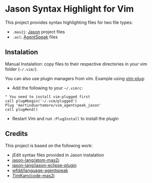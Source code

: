 # Jason Syntax Highlight for Vim
This project provides syntax highlighting files for two file types:
* `.mas2j`: [Jason](http://jason.sf.net) project files
* `.asl`: [AgentSpeak](https://en.wikipedia.org/wiki/AgentSpeak) files


## Instalation
Manual Instalation: copy files to their respective directories in your vim
folder (`~/.vim/`).

You can also use plugin managers from vim. Example using
[vim-plug](https://github.com/junegunn/vim-plug):

* Add the following to your `~/.vimrc`:
```vim
" You need to install vim-plugged first
call plug#begin('~/.vim/plugged')
Plug 'martinduartemore/vim_agentspeak_jason'
call plug#end()
```

* Restart Vim and run `:PlugInstall` to install the plugin


## Credits
This project is based on the following work:
* jEdit syntax files provided in Jason instalation
* [jason-lang/atom-mas2j](https://github.com/jason-lang/atom-mas2j)
* [jason-lang/jason-eclipse-plugin](https://github.com/jason-lang/jason-eclipse-plugin)
* [wfdd/language-agentspeak](https://github.com/wfdd/language-agentspeak)
* [TimKam/code-mas2j](https://github.com/TimKam/code-mas2j)
